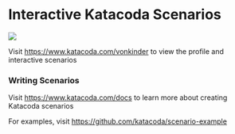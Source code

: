 # Interactive Katacoda Scenarios

[![](http://shields.katacoda.com/katacoda/vonkinder/count.svg)](https://www.katacoda.com/vonkinder "Get your profile on Katacoda.com")

Visit https://www.katacoda.com/vonkinder to view the profile and interactive scenarios

### Writing Scenarios
Visit https://www.katacoda.com/docs to learn more about creating Katacoda scenarios

For examples, visit https://github.com/katacoda/scenario-example
